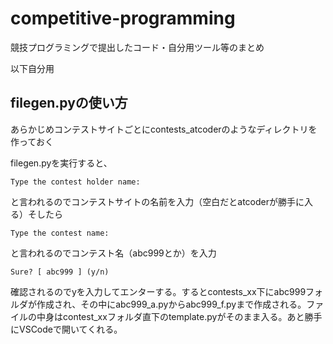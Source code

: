 # competitive-programming
競技プログラミングで提出したコード・自分用ツール等のまとめ

以下自分用

## filegen.pyの使い方

あらかじめコンテストサイトごとにcontests_atcoderのようなディレクトリを作っておく

filegen.pyを実行すると、

```
Type the contest holder name:
```

と言われるのでコンテストサイトの名前を入力（空白だとatcoderが勝手に入る）そしたら

```
Type the contest name:
```

と言われるのでコンテスト名（abc999とか）を入力

```
Sure? [ abc999 ] (y/n)
```

確認されるのでyを入力してエンターする。するとcontests_xx下にabc999フォルダが作成され、その中にabc999_a.pyからabc999_f.pyまで作成される。ファイルの中身はcontest_xxフォルダ直下のtemplate.pyがそのまま入る。あと勝手にVSCodeで開いてくれる。